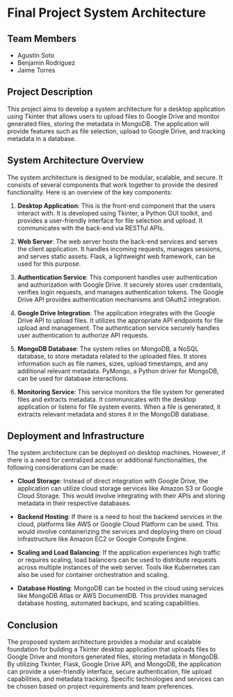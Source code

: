 # Final Project System Architecture

## Team Members

- Agustín Soto
- Benjamin Rodriguez
- Jaime Torres

## Project Description

This project aims to develop a system architecture for a desktop application using Tkinter that allows users to upload files to Google Drive and monitor generated files, storing the metadata in MongoDB. The application will provide features such as file selection, upload to Google Drive, and tracking metadata in a database.

## System Architecture Overview

The system architecture is designed to be modular, scalable, and secure. It consists of several components that work together to provide the desired functionality. Here is an overview of the key components:

1. **Desktop Application**: This is the front-end component that the users interact with. It is developed using Tkinter, a Python GUI toolkit, and provides a user-friendly interface for file selection and upload. It communicates with the back-end via RESTful APIs.

2. **Web Server**: The web server hosts the back-end services and serves the client application. It handles incoming requests, manages sessions, and serves static assets. Flask, a lightweight web framework, can be used for this purpose.

3. **Authentication Service**: This component handles user authentication and authorization with Google Drive. It securely stores user credentials, verifies login requests, and manages authentication tokens. The Google Drive API provides authentication mechanisms and OAuth2 integration.

4. **Google Drive Integration**: The application integrates with the Google Drive API to upload files. It utilizes the appropriate API endpoints for file upload and management. The authentication service securely handles user authentication to authorize API requests.

5. **MongoDB Database**: The system relies on MongoDB, a NoSQL database, to store metadata related to the uploaded files. It stores information such as file names, sizes, upload timestamps, and any additional relevant metadata. PyMongo, a Python driver for MongoDB, can be used for database interactions.

6. **Monitoring Service**: This service monitors the file system for generated files and extracts metadata. It communicates with the desktop application or listens for file system events. When a file is generated, it extracts relevant metadata and stores it in the MongoDB database.

## Deployment and Infrastructure

The system architecture can be deployed on desktop machines. However, if there is a need for centralized access or additional functionalities, the following considerations can be made:

- **Cloud Storage**: Instead of direct integration with Google Drive, the application can utilize cloud storage services like Amazon S3 or Google Cloud Storage. This would involve integrating with their APIs and storing metadata in their respective databases.

- **Backend Hosting**: If there is a need to host the backend services in the cloud, platforms like AWS or Google Cloud Platform can be used. This would involve containerizing the services and deploying them on cloud infrastructure like Amazon EC2 or Google Compute Engine.

- **Scaling and Load Balancing**: If the application experiences high traffic or requires scaling, load balancers can be used to distribute requests across multiple instances of the web server. Tools like Kubernetes can also be used for container orchestration and scaling.

- **Database Hosting**: MongoDB can be hosted in the cloud using services like MongoDB Atlas or AWS DocumentDB. This provides managed database hosting, automated backups, and scaling capabilities.

## Conclusion

The proposed system architecture provides a modular and scalable foundation for building a Tkinter desktop application that uploads files to Google Drive and monitors generated files, storing metadata in MongoDB. By utilizing Tkinter, Flask, Google Drive API, and MongoDB, the application can provide a user-friendly interface, secure authentication, file upload capabilities, and metadata tracking. Specific technologies and services can be chosen based on project requirements and team preferences.
